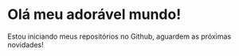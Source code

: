 # Olá meu adorável mundo!
Estou iniciando meus repositórios no Github, aguardem as próximas novidades!
